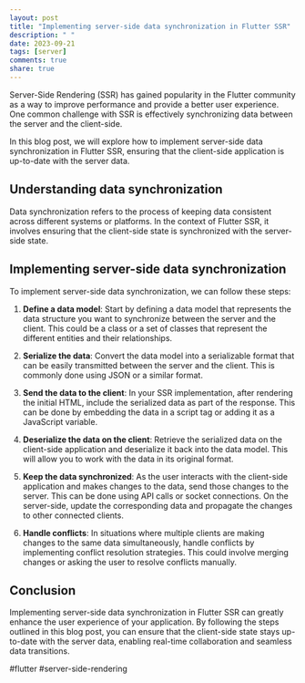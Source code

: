 ```yaml
---
layout: post
title: "Implementing server-side data synchronization in Flutter SSR"
description: " "
date: 2023-09-21
tags: [server]
comments: true
share: true
---
```


Server-Side Rendering (SSR) has gained popularity in the Flutter community as a way to improve performance and provide a better user experience. One common challenge with SSR is effectively synchronizing data between the server and the client-side.

In this blog post, we will explore how to implement server-side data synchronization in Flutter SSR, ensuring that the client-side application is up-to-date with the server data.

## Understanding data synchronization

Data synchronization refers to the process of keeping data consistent across different systems or platforms. In the context of Flutter SSR, it involves ensuring that the client-side state is synchronized with the server-side state.

## Implementing server-side data synchronization

To implement server-side data synchronization, we can follow these steps:

1. **Define a data model**: Start by defining a data model that represents the data structure you want to synchronize between the server and the client. This could be a class or a set of classes that represent the different entities and their relationships.

2. **Serialize the data**: Convert the data model into a serializable format that can be easily transmitted between the server and the client. This is commonly done using JSON or a similar format.

3. **Send the data to the client**: In your SSR implementation, after rendering the initial HTML, include the serialized data as part of the response. This can be done by embedding the data in a script tag or adding it as a JavaScript variable.

4. **Deserialize the data on the client**: Retrieve the serialized data on the client-side application and deserialize it back into the data model. This will allow you to work with the data in its original format.

5. **Keep the data synchronized**: As the user interacts with the client-side application and makes changes to the data, send those changes to the server. This can be done using API calls or socket connections. On the server-side, update the corresponding data and propagate the changes to other connected clients.

6. **Handle conflicts**: In situations where multiple clients are making changes to the same data simultaneously, handle conflicts by implementing conflict resolution strategies. This could involve merging changes or asking the user to resolve conflicts manually.

## Conclusion

Implementing server-side data synchronization in Flutter SSR can greatly enhance the user experience of your application. By following the steps outlined in this blog post, you can ensure that the client-side state stays up-to-date with the server data, enabling real-time collaboration and seamless data transitions.

#flutter #server-side-rendering